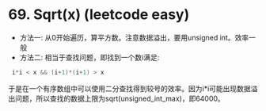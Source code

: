 # 69. Sqrt(x) (leetcode easy)

- 方法一: 从0开始遍历，算平方数。注意数据溢出，要用unsigned int。效率一般
- 方法二: 相当于查找问题，即找到一个数i满足:

```C++
 i*i < x && (i+1)*(i+1) > x
```
于是在一个有序数组中可以使用二分查找得到较号的效率。因为i*i可能出现数据溢出问题，所以查找的数据上限为sqrt(unsigned_int_max)，即64000。